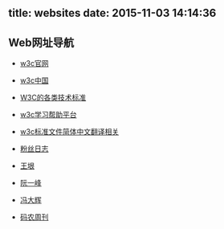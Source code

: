 title: websites
date: 2015-11-03 14:14:36
---


<h2 id="websitesNav">Web网址导航</h2>

* [<img src="http://www.w3.org/favicon.ico" alt="">w3c官网](http://www.w3.org/)
* [<img src="http://www.chinaw3c.org/favicon.ico" alt="">w3c中国](www.chinaw3c.org)
* [<img src="http://www.chinaw3c.org/favicon.ico" alt="">W3C的各类技术标准](http://www.chinaw3c.org/standards.html)
* [<img src="https://docs.webplatform.org/favicon.ico" alt="">w3c学习帮助平台](https://docs.webplatform.org/wiki/Main_Page/zh)
* [<img src="http://www.w3.org/favicon.ico" alt="">w3c标准文件简体中文翻译相关](http://www.w3.org/2005/11/Translations/Lists/ListLang-zh-hans.html)



* [<img src="http://blog.fens.me/favicon.ico" alt="">粉丝日志](http://blog.fens.me/)
* [<img src="http://www.yinwang.org/images/Yc.jpg" alt="">王垠](http://www.yinwang.org/)
* [<img src="http://www.ruanyifeng.com/favicon.ico" alt="">阮一峰](http://www.ruanyifeng.com/blog/)
* [<img src="http://dbanotes.net/favicon.ico" alt="">冯大辉](http://dbanotes.net/)
* [<img src="http://weekly.manong.io/favicon.ico" alt="">码农周刊](http://weekly.manong.io/issues/)
